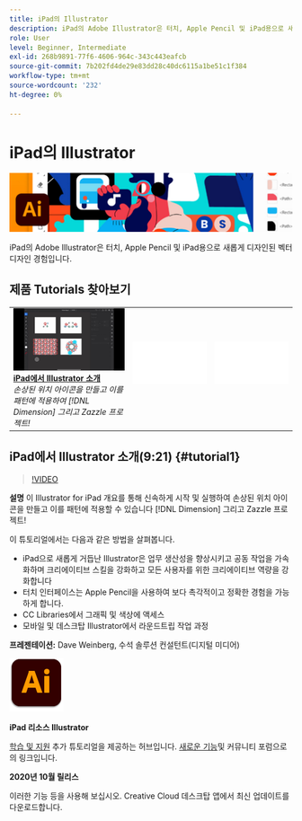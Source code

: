 ```yaml
---
title: iPad의 Illustrator
description: iPad의 Adobe Illustrator은 터치, Apple Pencil 및 iPad용으로 새롭게 디자인된 벡터 디자인 경험입니다
role: User
level: Beginner, Intermediate
exl-id: 268b9891-77f6-4606-964c-343c443eafcb
source-git-commit: 7b202fd4de29e83dd28c40dc6115a1be51c1f384
workflow-type: tm+mt
source-wordcount: '232'
ht-degree: 0%

---
```


# iPad의 Illustrator

![튜토리얼 메인 이미지](../assets/AIoniPad.jpg)

iPad의 Adobe Illustrator은 터치, Apple Pencil 및 iPad용으로 새롭게 디자인된 벡터 디자인 경험입니다.

## 제품 Tutorials 찾아보기

<table style="table-layout:fixed">
<tr>
 <td>
   <a href="illustratoripad.md#tutorial1">
      <img alt="iPad에서 Illustrator 소개" src="../assets/illustrator-iPad_repeat_weinberg_thumbnail.jpg" />
   </a>
    <div>
   <a href="illustratoripad.md#tutorial1"><strong>iPad에서 Illustrator 소개</strong></a>
    </div>
    <em>손상된 위치 아이콘을 만들고 이를 패턴에 적용하여 [!DNL Dimension] 그리고 Zazzle 프로젝트!</em>
    <br>
  </td>
  <td>
    <img alt="스페이서" src="../assets/Whitespacer.png" />
    <div>
    <br>
  </td>
  <td>
    <img alt="스페이서" src="../assets/Whitespacer.png" />
    <div>
    <br>
  </td>
</tr>
</table>

## iPad에서 Illustrator 소개(9:21) {#tutorial1}

>[!VIDEO](https://video.tv.adobe.com/v/326823?hidetitle=true)

**설명**
이 Illustrator for iPad 개요를 통해 신속하게 시작 및 실행하여 손상된 위치 아이콘을 만들고 이를 패턴에 적용할 수 있습니다 [!DNL Dimension] 그리고 Zazzle 프로젝트!

이 튜토리얼에서는 다음과 같은 방법을 살펴봅니다.
* iPad으로 새롭게 거듭난 Illustrator은 업무 생산성을 향상시키고 공동 작업을 가속화하며 크리에이티브 스킬을 강화하고 모든 사용자를 위한 크리에이티브 역량을 강화합니다
* 터치 인터페이스는 Apple Pencil을 사용하여 보다 촉각적이고 정확한 경험을 가능하게 합니다.
* CC Libraries에서 그래픽 및 색상에 액세스
* 모바일 및 데스크탑 Illustrator에서 라운드트립 작업 과정

**프레젠테이션:**
Dave Weinberg, 수석 솔루션 컨설턴트(디지털 미디어)

![iPad 로고의 Illustrator](../assets/ai_appicon_96.png)

**iPad 리소스 Illustrator**

[학습 및 지원](https://helpx.adobe.com/support/illustrator.html) 추가 튜토리얼을 제공하는 허브입니다. [새로운 기능](https://helpx.adobe.com/illustrator/using/whats-new/mobile-2021.html)및 커뮤니티 포럼으로의 링크입니다.

**2020년 10월 릴리스**

이러한 기능 등을 사용해 보십시오. Creative Cloud 데스크탑 앱에서 최신 업데이트를 다운로드합니다.
